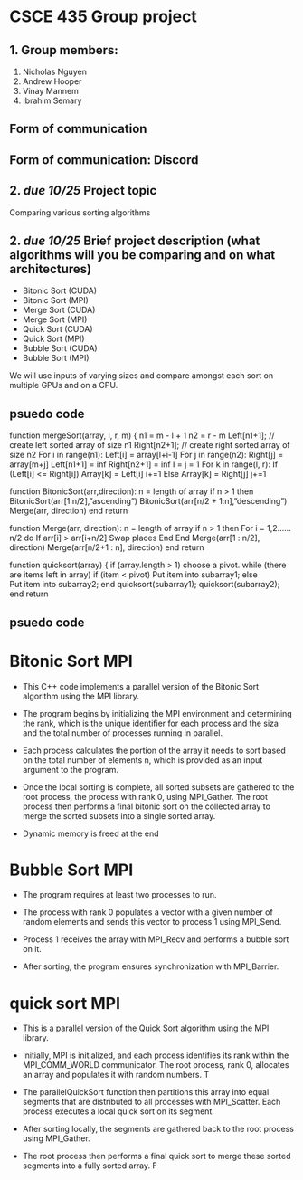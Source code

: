 # CSCE 435 Group project

## 1. Group members:
1. Nicholas Nguyen
2. Andrew Hooper
3. Vinay Mannem
4. Ibrahim Semary

## Form of communication
Form of communication: Discord
---

## 2. _due 10/25_ Project topic

Comparing various sorting algorithms

## 2. _due 10/25_ Brief project description (what algorithms will you be comparing and on what architectures)
- Bitonic Sort (CUDA)
- Bitonic Sort (MPI)
- Merge Sort (CUDA)
- Merge Sort (MPI)
- Quick Sort (CUDA)
- Quick Sort (MPI)
- Bubble Sort (CUDA)
- Bubble Sort (MPI)

We will use inputs of varying sizes and compare amongst each sort on multiple GPUs and on a CPU.

## psuedo code

function mergeSort(array, l, r, m) {
	n1 = m - l + 1
	n2 = r - m
	Left[n1+1]; // create left sorted array of size n1
	Right[n2+1]; // create right sorted array of size n2
	For i in range(n1):
		Left[i] = array[l+i-1]
	For j in range(n2):
		Right[j] = array[m+j]
	Left[n1+1] = inf
	Right[n2+1] = inf
	I = j = 1
	For k in range(l, r):
		If (Left[i] <= Right[i])
			Array[k] = Left[i]
			i+=1
		Else
			Array[k] = Right[j]
			j+=1

function BitonicSort(arr,direction):
   	 n = length of array
   	 if n > 1 then
        		BitonicSort(arr[1:n/2],”ascending”)
		BitonicSort(arr[n/2 + 1:n],”descending”)
		Merge(arr, direction)
	end
return

function Merge(arr, direction):
   	 n = length of array
   	if n > 1 then
        		For i = 1,2……n/2 do
			If arr[i] > arr[i+n/2]
				Swap places
			End
		End
		Merge(arr[1 : n/2], direction)
Merge(arr[n/2+1 : n], direction)
	end
return

function quicksort(array) {
	if (array.length > 1) 
		choose a pivot.
		while (there are items left in array) 
			if (item < pivot)
				Put item into subarray1;
			else	
				Put item into subarray2;
		end
		quicksort(subarray1);
		quicksort(subarray2);
	end
return

## psuedo code

# Bitonic Sort MPI

- This C++ code implements a parallel version of the Bitonic Sort algorithm using the MPI library.

- The program begins by initializing the MPI environment and determining the rank, which is the unique identifier for each process and the siza and the total number of processes running in parallel. 

- Each process calculates the portion of the array it needs to sort based on the total number of elements n, which is provided as an input argument to the program.

- Once the local sorting is complete, all sorted subsets are gathered to the root process, the process with rank 0, using MPI_Gather. The root process then performs a final bitonic sort on the collected array to merge the sorted subsets into a single sorted array.

- Dynamic memory is freed at the end

# Bubble Sort MPI

- The program requires at least two processes to run. 

- The process with rank 0 populates a vector with a given number of random elements and sends this vector to process 1 using MPI_Send. 

- Process 1 receives the array with MPI_Recv and performs a bubble sort on it. 

- After sorting, the program ensures synchronization with MPI_Barrier. 

# quick sort MPI
- This is a parallel version of the Quick Sort algorithm using the MPI library.

- Initially, MPI is initialized, and each process identifies its rank within the MPI_COMM_WORLD communicator. The root process, rank 0,  allocates an array and populates it with random numbers. T
 
- The parallelQuickSort function then partitions this array into equal segments that are distributed to all processes with MPI_Scatter. Each process executes a local quick sort on its segment. 
 
- After sorting locally, the segments are gathered back to the root process using MPI_Gather. 
 
- The root process then performs a final quick sort to merge these sorted segments into a fully sorted array. F





